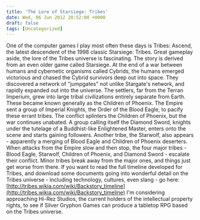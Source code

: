 ```yaml
---
title: 'The Lore of Starsiege: Tribes'
date: Wed, 06 Jun 2012 20:52:00 +0000
draft: false
tags: [Uncategorized]
---
```


One of the computer games I play most often these days is Tribes: Ascend, the latest descendent of the 1998 classic Starsiege: Tribes. Great gameplay aside, the lore of the Tribes universe is fascinating. The story is derived from an even older game called Starsiege. At the end of a war between humans and cybernetic organisms called Cybrids, the humans emerged victorious and chased the Cybrid survivors deep out into space. They discovered a network of "jumpgates" not unlike Stargate's network, and rapidly expanded out into the universe. The settlers, far from the Terran Imperium, grew into large tribal civilizations entirely separate from Earth. These became known generally as the Children of Phoenix. The Empire sent a group of Imperial Knights, the Order of the Blood Eagle, to pacify these errant tribes. The conflict splinters the Children of Phoenix, but the war continues unabated. A group calling itself the Diamond Sword, knights under the tutelage of a Buddhist-like Enlightened Master, enters onto the scene and starts gaining followers. Another tribe, the Starwolf, also appears - apparently a merging of Blood Eagle and Children of Phoenix deserters. When attacks from the Empire slow and then stop, the four major tribes - Blood Eagle, Starwolf, Children of Phoenix, and Diamond Sword - escalate their conflict. Minor tribes break away from the major ones, and things just get worse from there. If you want to read the full timeline developed for Tribes, and download some documents going into wonderful detail on the Tribes universe - including technology, cultures, even slang - go here: [http://tribes.wikia.com/wiki/Backstory_timeline](http://tribes.wikia.com/wiki/Backstory_timeline) I'm considering approaching Hi-Rez Studios, the current holders of the intellectual property rights, to see if Silver Gryphon Games can produce a tabletop RPG based on the Tribes universe.